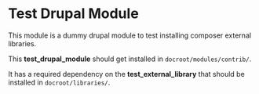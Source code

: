 # Test Drupal Module
This module is a dummy drupal module to test installing composer external libraries.

This **test_drupal_module** should get installed in `docroot/modules/contrib/`.

It has a required dependency on the **test_external_library** that should be installed in `docroot/libraries/`.